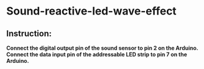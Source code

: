 # Sound-reactive-led-wave-effect
## Instruction:
  **Connect the digital output pin of the sound sensor to pin 2 on the Arduino.**
  **Connect the data input pin of the addressable LED strip to pin 7 on the Arduino.**
